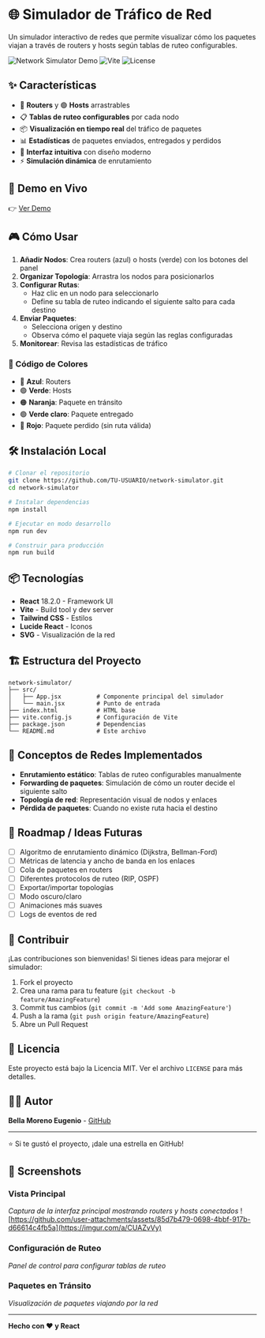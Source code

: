 # 🌐 Simulador de Tráfico de Red

Un simulador interactivo de redes que permite visualizar cómo los paquetes viajan a través de routers y hosts según tablas de ruteo configurables.

![Network Simulator Demo](https://img.shields.io/badge/React-18.2.0-blue) ![Vite](https://img.shields.io/badge/Vite-4.3.9-purple) ![License](https://img.shields.io/badge/license-MIT-green)

## ✨ Características

- 🔵 **Routers** y 🟢 **Hosts** arrastrables
- 📋 **Tablas de ruteo configurables** por cada nodo
- 📦 **Visualización en tiempo real** del tráfico de paquetes
- 📊 **Estadísticas** de paquetes enviados, entregados y perdidos
- 🎨 **Interfaz intuitiva** con diseño moderno
- ⚡ **Simulación dinámica** de enrutamiento

## 🚀 Demo en Vivo

👉 [Ver Demo](https://traficored.netlify.app)

## 🎮 Cómo Usar

1. **Añadir Nodos**: Crea routers (azul) o hosts (verde) con los botones del panel
2. **Organizar Topología**: Arrastra los nodos para posicionarlos
3. **Configurar Rutas**: 
   - Haz clic en un nodo para seleccionarlo
   - Define su tabla de ruteo indicando el siguiente salto para cada destino
4. **Enviar Paquetes**: 
   - Selecciona origen y destino
   - Observa cómo el paquete viaja según las reglas configuradas
5. **Monitorear**: Revisa las estadísticas de tráfico

### 🎨 Código de Colores

- 🔵 **Azul**: Routers
- 🟢 **Verde**: Hosts
- 🟠 **Naranja**: Paquete en tránsito
- 🟢 **Verde claro**: Paquete entregado
- 🔴 **Rojo**: Paquete perdido (sin ruta válida)

## 🛠️ Instalación Local

```bash
# Clonar el repositorio
git clone https://github.com/TU-USUARIO/network-simulator.git
cd network-simulator

# Instalar dependencias
npm install

# Ejecutar en modo desarrollo
npm run dev

# Construir para producción
npm run build
```

## 📦 Tecnologías

- **React** 18.2.0 - Framework UI
- **Vite** - Build tool y dev server
- **Tailwind CSS** - Estilos
- **Lucide React** - Iconos
- **SVG** - Visualización de la red

## 🏗️ Estructura del Proyecto

```
network-simulator/
├── src/
│   ├── App.jsx          # Componente principal del simulador
│   └── main.jsx         # Punto de entrada
├── index.html           # HTML base
├── vite.config.js       # Configuración de Vite
├── package.json         # Dependencias
└── README.md            # Este archivo
```

## 🎯 Conceptos de Redes Implementados

- **Enrutamiento estático**: Tablas de ruteo configurables manualmente
- **Forwarding de paquetes**: Simulación de cómo un router decide el siguiente salto
- **Topología de red**: Representación visual de nodos y enlaces
- **Pérdida de paquetes**: Cuando no existe ruta hacia el destino

## 🔮 Roadmap / Ideas Futuras

- [ ] Algoritmo de enrutamiento dinámico (Dijkstra, Bellman-Ford)
- [ ] Métricas de latencia y ancho de banda en los enlaces
- [ ] Cola de paquetes en routers
- [ ] Diferentes protocolos de ruteo (RIP, OSPF)
- [ ] Exportar/importar topologías
- [ ] Modo oscuro/claro
- [ ] Animaciones más suaves
- [ ] Logs de eventos de red

## 🤝 Contribuir

¡Las contribuciones son bienvenidas! Si tienes ideas para mejorar el simulador:

1. Fork el proyecto
2. Crea una rama para tu feature (`git checkout -b feature/AmazingFeature`)
3. Commit tus cambios (`git commit -m 'Add some AmazingFeature'`)
4. Push a la rama (`git push origin feature/AmazingFeature`)
5. Abre un Pull Request

## 📝 Licencia

Este proyecto está bajo la Licencia MIT. Ver el archivo `LICENSE` para más detalles.

## 👨‍💻 Autor

**Bella Moreno Eugenio** - [GitHub](https://github.com/CGH4153)

---

⭐ Si te gustó el proyecto, ¡dale una estrella en GitHub!

## 📸 Screenshots

### Vista Principal
*Captura de la interfaz principal mostrando routers y hosts conectados*
![https://github.com/user-attachments/assets/85d7b479-0698-4bbf-917b-d66614c4fb5a](https://imgur.com/a/CUAZvVy)

### Configuración de Ruteo
*Panel de control para configurar tablas de ruteo*

### Paquetes en Tránsito
*Visualización de paquetes viajando por la red*

---

**Hecho con ❤️ y React**
